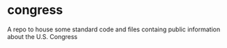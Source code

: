 # congress

A repo to house some standard code and files containg public information about the U.S. Congress

